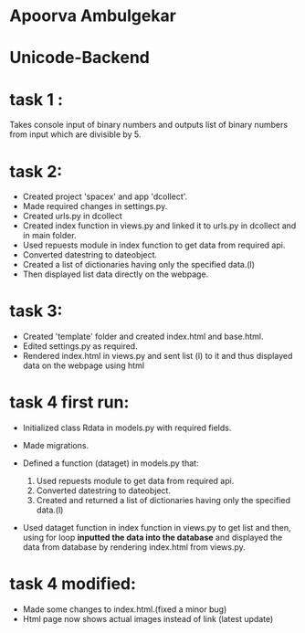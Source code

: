 # Apoorva Ambulgekar

# Unicode-Backend

# task 1 :
Takes console input of binary numbers and outputs list of binary numbers from input which are divisible by 5.


# task 2:

- Created project 'spacex' and app 'dcollect'.
- Made required changes in settings.py.
- Created urls.py in dcollect 
- Created index function in views.py and linked it to urls.py in dcollect and in main folder.
- Used repuests module in index function to get data from required api. 
- Converted datestring to dateobject.
- Created a list of dictionaries having only the specified data.(l)
- Then displayed list data directly on the webpage.


# task 3:
- Created 'template' folder and created index.html and base.html.
- Edited settings.py as required.
- Rendered index.html in views.py and sent list (l) to it
and thus displayed data on the webpage using html



# task 4 first run:
- Initialized class Rdata in models.py with required fields.
- Made migrations.
- Defined a function (dataget) in models.py that:
	1. Used repuests module to get data from required api. 
	2. Converted datestring to dateobject.
	3. Created and returned a list of dictionaries having only the specified data.(l)

- Used dataget function in index function in views.py to get list and then,
using for loop  **inputted the data into the database** and displayed the data from database by rendering index.html from views.py.



# task 4 modified:
- Made some changes to index.html.(fixed a minor bug)
- Html page now shows actual images instead of link (latest update)
